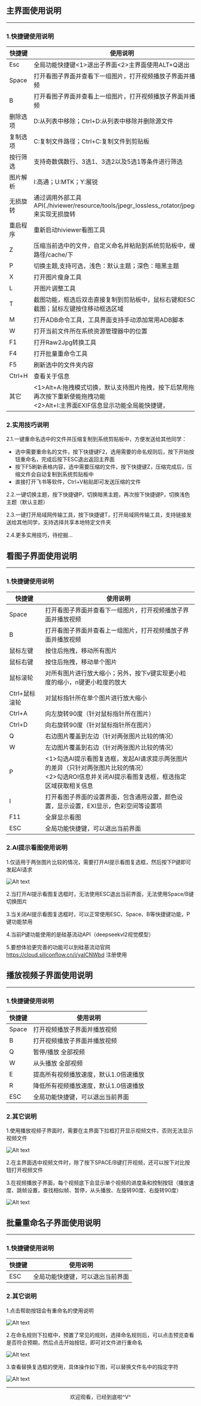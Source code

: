 ## 主界面使用说明

---

### 1.快捷键使用说明


| 快捷键   | 使用说明                                                                                                                             |
| ---------- | -------------------------------------------------------------------------------------------------------------------------------------- |
| Esc      | 全局功能快捷键<1>退出子界面<2>主界面使用ALT+Q退出                                                                                    |
| Space    | 打开看图子界面并查看下一组图片，打开视频播放子界面并播放视频                                                                         |
| B        | 打开看图子界面并查看上一组图片，打开视频播放子界面并播放视频                                                                         |
| 删除选项 | D:从列表中移除；Ctrl+D:从列表中移除并删除源文件                                                                                      |
| 复制选项 | C:复制文件路径；Ctrl+C:复制文件到剪贴板                                                                                              |
| 按行筛选 | 支持奇数偶数行、3选1、3选2以及5选1等条件进行筛选                                                                                     |
| 图片解析 | I:高通；U:MTK；Y:展锐                                                                                                                |
| 无损旋转 | 通过调用外部工具API(./hiviewer/resource/tools/jpegr_lossless_rotator/jpegr.exe)来实现无损旋转                                        |
| 重启程序 | 重新启动hiviewer看图工具                                                                                                             |
| Z        | 压缩当前选中的文件，自定义命名并粘贴到系统剪贴板中，缓存到路径/cache/下                                                              |
| P        | 切换主题,支持可选，浅色：默认主题；深色：暗黑主题                                                                                    |
| X        | 打开图片瘦身工具                                                                                                                     |
| L        | 开图片调整工具                                                                                                                       |
| T        | 截图功能，框选后双击直接复制到剪贴板中，鼠标右键和ESC取消截图；鼠标左键按住移动框选区域                                              |
| M        | 打开ADB命令工具，工具界面支持手动添加常用ADB脚本                                                                                     |
| W        | 打开当前文件所在系统资源管理器中的位置                                                                                               |
| F1       | 打开Raw2Jpg转换工具                                                                                                                  |
| F4       | 打开批量重命令工具                                                                                                                   |
| F5       | 刷新选中的文件夹内容                                                                                                                 |
| Ctrl+H   | 查看关于信息                                                                                                                         |
| 其它     | <1>Alt+A:拖拽模式切换，默认支持图片拖拽，按下后禁用拖拽，再次按下重新使能拖拽功能<br /><2>Alt+I:主界面EXIF信息显示功能全局能快捷键， |

### 2.实用技巧说明

2.1.一键重命名选中的文件并压缩复制到系统剪贴板中，方便发送给其他同学：

- 选中需要重命名的文件，按下快捷键F2，选用需要的命名规则后，按下开始按钮重命名，完成后按下ESC退出返回主界面
- 按下F5刷新表格内容，选中需要压缩的文件，按下快捷键Z，压缩完成后，压缩文件会自动复制到系统剪贴板中
- 直接打开飞书等软件，Ctrl+V粘贴即可发送压缩的文件

2.2.一键切换主题，按下快捷键P，切换暗黑主题，再次按下快捷键P，切换浅色主题（默认主题）

2.3.一键打开局域网传输工具，按下快捷键T，打开局域网传输工具，支持链接发送给其他同学，支持选择共享本地特定文件夹

2.4.更多实用技巧，待挖掘...

## 看图子界面使用说明

---

### 1.快捷键使用说明


| 快捷键        | 使用说明                                                                                                                                              |
| --------------- | ------------------------------------------------------------------------------------------------------------------------------------------------------- |
| Space         | 打开看图子界面并查看下一组图片，打开视频播放子界面并播放视频                                                                                          |
| B             | 打开看图子界面并查看上一组图片，打开视频播放子界面并播放视频                                                                                          |
| 鼠标左键      | 按住后拖拽，移动所有图片                                                                                                                              |
| 鼠标右键      | 按住后拖拽，移动单个图片                                                                                                                              |
| 鼠标滚轮      | 对所有图片进行放大缩小；另外，按下v键实现更小粒度的缩小，n键更小粒度的放大                                                                            |
| Ctrl+鼠标滚轮 | 对鼠标指针所在单个图片进行放大缩小                                                                                                                    |
| Ctrl+A        | 向左旋转90度（针对鼠标指针所在图片）                                                                                                                  |
| Ctrl+D        | 向右旋转90度（针对鼠标指针所在图片）                                                                                                                  |
| Q             | 右边图片覆盖到左边（针对两张图片比较的情况）                                                                                                          |
| W             | 左边图片覆盖到右边（针对两张图片比较的情况）                                                                                                          |
| P             | <1>勾选AI提示看图复选框，发起AI请求提示两张图片的差异（只针对两张图片比较的情况）<br /><2>勾选ROI信息并关闭AI提示看图复选框，框选指定区域获取相关信息 |
| I             | 打开看图子界面的设置界面，包含通用设置，颜色设置，显示设置，EXI显示，色彩空间等设置项                                                                 |
| F11           | 全屏显示看图                                                                                                                                          |
| ESC           | 全局功能快捷键，可以退出当前界面                                                                                                                      |

### 2.AI提示看图使用说明

1.仅适用于两张图片比较的情况，需要打开AI提示看图复选框，然后按下P键即可发起AI请求

![Alt text](D:\Image_process\hiviewer\resource\docs\images\image.png)

2.当打开AI提示看图复选框时，无法使用ESC退出当前界面，无法使用Space/B键切换图片

3.当关闭AI提示看图复选框时，可以正常使用ESC、Space、B等快捷键功能，P键功能禁用

4.当前P键功能使用的是硅基流动API（deepseekvl2视觉模型）

5.要想体验更完善的功能可以到硅基流动官网 https://cloud.siliconflow.cn/i/yaICNWbd 注册使用

## 播放视频子界面使用说明

---

### 1.快捷键使用说明


| 快捷键 | 使用说明                              |
| -------- | --------------------------------------- |
| Space  | 打开视频播放子界面并播放视频          |
| B      | 打开视频播放子界面并播放视频          |
| Q      | 暂停/播放 全部视频                    |
| W      | 从头播放  全部视频                    |
| E      | 提高所有视频播放速度，默认1.0倍速播放 |
| R      | 降低所有视频播放速度，默认1.0倍速播放 |
| ESC    | 全局功能快捷键，可以退出当前界面      |

### 2.其它说明

1.使用播放视频子界面时，需要在主界面下拉框打开显示视频文件，否则无法显示视频文件

![Alt text](D:\Image_process\hiviewer\resource\docs\images\image-1.png)

2.在主界面选中视频文件时，除了按下SPACE/B键打开视频，还可以按下对比按钮打开视频文件

3.在视频播放子界面，每个视频底下会显示单个视频的进度条和控制按钮（播放速度、跳帧设置，查找相似帧、暂停，从头播放、左旋转90度、右旋转90度）

![Alt text](D:\Image_process\hiviewer\resource\docs\images\image-2.png)

## 批量重命名子界面使用说明

---

### 1.快捷键使用说明


| 快捷键 | 使用说明                         |
| -------- | ---------------------------------- |
| ESC    | 全局功能快捷键，可以退出当前界面 |

### 2.其它说明

1.点击帮助按钮会有重命名的使用说明

![Alt text](D:\Image_process\hiviewer\resource\docs\images\image-3.png)

2.在命名规则下拉框中，预置了常见的规则，选择命名规则后，可以点击预览查看是否符合预期，然后点击开始按钮，即可对文件进行重命名

![Alt text](D:\Image_process\hiviewer\resource\docs\images\image-4.png)

3.查看替换复选框的使用，具体操作如下图，可以替换文件名中的指定字符

![Alt text](D:\Image_process\hiviewer\resource\docs\images\image-5.png)

---

<div style="text-align: center;">
  欢迎观看，已经到底啦^V^
</div>
